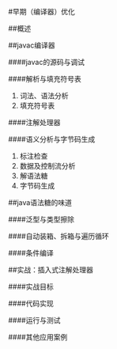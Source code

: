 #早期（编译器）优化

##概述

##javac编译器

####javac的源码与调试

####解析与填充符号表

1. 词法、语法分析
2. 填充符号表

####注解处理器

####语义分析与字节码生成

1. 标注检查
2. 数据及控制流分析
3. 解语法糖
4. 字节码生成

##java语法糖的味道

####泛型与类型擦除

####自动装箱、拆箱与遍历循环

####条件编译

##实战：插入式注解处理器

####实战目标

####代码实现

####运行与测试

####其他应用案例
